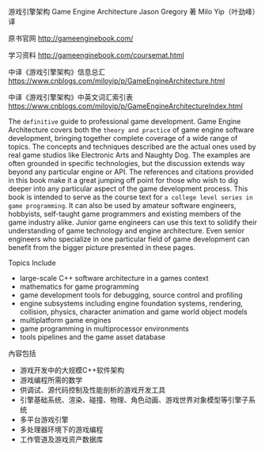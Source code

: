 游戏引擎架构 Game Engine Architecture
Jason Gregory 著 Milo Yip（叶劲峰）译

原书官网
http://gameenginebook.com/

学习资料
http://gameenginebook.com/coursemat.html

中译《游戏引擎架构》信息总汇
https://www.cnblogs.com/miloyip/p/GameEngineArchitecture.html

中译《游戏引擎架构》中英文词汇索引表
https://www.cnblogs.com/miloyip/p/GameEngineArchitectureIndex.html

The `definitive` guide to professional game development.
Game Engine Architecture covers both the `theory and practice` of game engine software development, bringing together complete coverage of a wide range of topics. The concepts and techniques described are the actual ones used by real game studios like Electronic Arts and Naughty Dog. The examples are often grounded in specific technologies, but the discussion extends way beyond any particular engine or API. The references and citations provided in this book make it a great jumping off point for those who wish to dig deeper into any particular aspect of the game development process.
This book is intended to serve as the course text for `a college level series in game programming`. It can also be used by amateur software engineers, hobbyists, self-taught game programmers and existing members of the game industry alike. Junior game engineers can use this text to solidify their understanding of game technology and engine architecture. Even senior engineers who specialize in one particular field of game development can benefit from the bigger picture presented in these pages.

Topics Include
- large-scale C++ software architecture in a games context
- mathematics for game programming
- game development tools for debugging, source control and profiling
- engine subsystems including engine foundation systems, rendering, collision, physics, character animation and game world object models
- multiplatform game engines
- game programming in multiprocessor environments
- tools pipelines and the game asset database

內容包括
- 游戏开发中的大规模C++软件架构
- 游戏编程所需的数学
- 供调试、源代码控制及性能剖析的游戏开发工具
- 引擎基础系统、渲染、碰撞、物理、角色动画、游戏世界对象模型等引擎子系统
- 多平台游戏引擎
- 多处理器环境下的游戏编程
- 工作管道及游戏资产数据库
